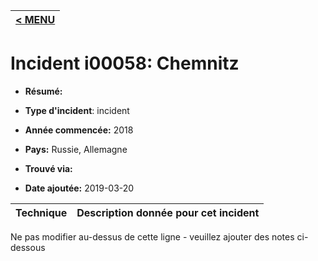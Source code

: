 |[< MENU](../README.md)|
|---|
# Incident i00058: Chemnitz

* **Résumé:**

* **Type d'incident**: incident

* **Année commencée:** 2018

* **Pays:** Russie, Allemagne

* **Trouvé via:**

* **Date ajoutée:** 2019-03-20
 

|Technique |Description donnée pour cet incident |
|--------- |------------------------- |


Ne pas modifier au-dessus de cette ligne - veuillez ajouter des notes ci-dessous